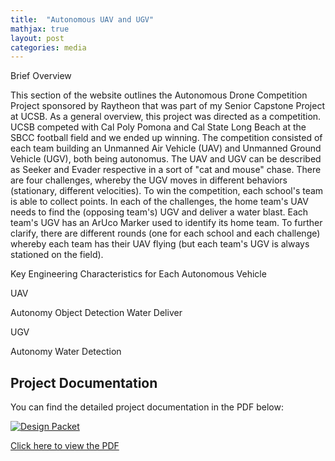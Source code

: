 ```yaml
---
title:  "Autonomous UAV and UGV"
mathjax: true
layout: post
categories: media
---
```



Brief Overview 

This section of the website outlines the Autonomous Drone Competition Project sponsored by Raytheon that was part of my Senior Capstone Project at UCSB. As a general overview, this project was directed
as a competition. UCSB competed with Cal Poly Pomona and Cal State Long Beach at the SBCC football field and we ended up winning. The competition consisted of each team building an Unmanned Air Vehicle (UAV)
and Unmanned Ground Vehicle (UGV), both being autonomus. The UAV and UGV can be described as Seeker and Evader respective in a sort of "cat and mouse" chase. There are four challenges, whereby the UGV moves in different 
behaviors (stationary, different velocities). To win the competition, each school's team is able to collect points. In each of the challenges, the home team's UAV needs to find the (opposing team's) UGV and deliver a water blast. Each 
team's UGV has an ArUco Marker used to identify its home team. To further clarify, there are different rounds (one for each school and each challenge) whereby each team has their UAV flying (but each team's UGV is always stationed on the field). 

Key Engineering Characteristics for Each Autonomous Vehicle 

UAV

Autonomy 
Object Detection
Water Deliver 


UGV

Autonomy 
Water Detection 


## Project Documentation 

You can find the detailed project documentation in the PDF below:

[![Design Packet](https://img.icons8.com/plasticine/2x/pdf.png)](https://github.com/pdoan190/pdoan190.github.io/main/Design_Packet.pdf)

[Click here to view the PDF](https://github.com/pdoan190/pdoan190.github.io/blob/main/Design_Packet.pdf)


